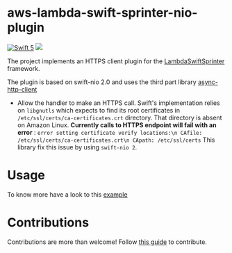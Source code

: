 # aws-lambda-swift-sprinter-nio-plugin


[![Swift 5](https://img.shields.io/badge/Swift-5.0-blue.svg)](https://swift.org/download/) ![](https://img.shields.io/badge/version-1.0.0--alpha.1-red)

The project implements an HTTPS client plugin for the [LambdaSwiftSprinter](https://github.com/swift-sprinter/aws-lambda-swift-sprinter-core) framework.

The plugin is based on swift-nio 2.0 and uses the third part library [async-http-client](https://github.com/swift-server/async-http-client.git)


- Allow the handler to make an HTTPS call.  Swift's implementation relies on ``libgnutls`` which expects to find its root certificates in ``/etc/ssl/certs/ca-certificates.crt`` directory.  That directory is absent on Amazon Linux.  **Currently calls to HTTPS endpoint will fail with an error** : ``error setting certificate verify locations:\n CAfile: /etc/ssl/certs/ca-certificates.crt\n CApath: /etc/ssl/certs``
This library fix this issue by using `swift-nio 2`.

# Usage

To know more have a look to this [example](https://github.com/swift-sprinter/aws-lambda-swift-sprinter/Examples/HTTPSRequest)


# Contributions

Contributions are more than welcome! Follow [this guide](/https://github.com/swift-sprinter/aws-lambda-swift-sprinter-nio-plugin/blob/master/CONTRIBUTING.md) to contribute.


